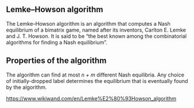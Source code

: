 ## Lemke–Howson algorithm
The Lemke–Howson algorithm is an algorithm that computes a Nash equilibrium of a bimatrix game, named after its inventors, Carlton E. Lemke and J. T. Howson. It is said to be “the best known among the combinatorial algorithms for finding a Nash equilibrium”.

## Properties of the algorithm
The algorithm can find at most *n + m* different Nash equilibria. Any choice of initially-dropped label determines the equilibrium that is eventually found by the algorithm.

<https://www.wikiwand.com/en/Lemke%E2%80%93Howson_algorithm>
